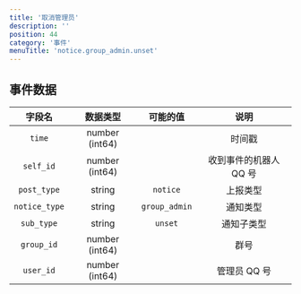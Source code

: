 ```yaml
---
title: '取消管理员'
description: ''
position: 44
category: '事件'
menuTitle: 'notice.group_admin.unset'
---
```


## 事件数据

| 字段名 | 数据类型 | 可能的值 | 说明 |
| :---: | :---: | :---: | :---: |
| `time` | number (int64) | | 时间戳 |
| `self_id` | number (int64) | | 收到事件的机器人 QQ 号 |
| `post_type` | string | `notice` | 上报类型 |
| `notice_type` | string | `group_admin` | 通知类型 |
| `sub_type` | string | `unset` | 通知子类型 |
| `group_id` | number (int64) | | 群号 |
| `user_id` | number (int64) | | 管理员 QQ 号 |
